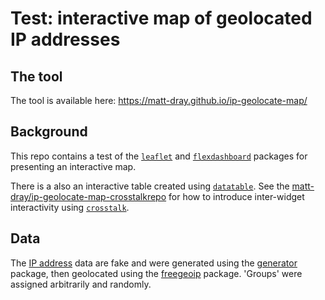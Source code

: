 # Test: interactive map of geolocated IP addresses

## The tool

The tool is available here: https://matt-dray.github.io/ip-geolocate-map/

## Background

This repo contains a test of the [`leaflet`](https://rstudio.github.io/leaflet/) and [`flexdashboard`](https://rmarkdown.rstudio.com/flexdashboard/) packages for presenting an interactive map.

There is a also an interactive table created using [`datatable`](https://rstudio.github.io/DT/). See the [matt-dray/ip-geolocate-map-crosstalkrepo](https://github.com/matt-dray/ip-geolocate-map-crosstalk) for how to introduce inter-widget interactivity using [`crosstalk`](https://rstudio.github.io/crosstalk/).

## Data

The [IP address](https://en.wikipedia.org/wiki/IP_address) data are fake and were generated using the [generator](https://github.com/paulhendricks/generator) package, then geolocated using the [freegeoip](https://github.com/luiscape/freegeoip) package. 'Groups' were assigned arbitrarily and randomly.
